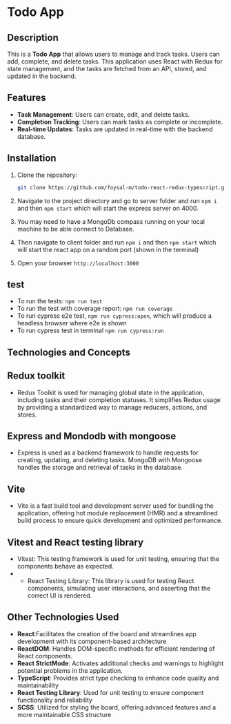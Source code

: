 # Todo App

## Description

This is a **Todo App** that allows users to manage and track tasks. Users can add, complete, and delete tasks. This application uses React with Redux for state management, and the tasks are fetched from an API, stored, and updated in the backend.

## Features

- **Task Management**: Users can create, edit, and delete tasks.
- **Completion Tracking**: Users can mark tasks as complete or incomplete.
- **Real-time Updates**: Tasks are updated in real-time with the backend database.

## Installation

1. Clone the repository:

   ```bash
   git clone https://github.com/foysal-m/todo-react-redux-typescript.git
   ```

2. Navigate to the project directory and go to server folder and run `npm i` and then `npm start` which will start the express server on 4000.

3. You may need to have a MongoDb compass running on your local machine to be able connect to Database.

4. Then navigate to client folder and run `npm i` and then `npm start` which will start the react app on a random port (shown in the terminal)

5. Open your browser `http://localhost:3000`

## test

- To run the tests: `npm run test`
- To run the test with coverage report: `npm run coverage`
- To run cypress e2e test, `npm run cypress:open`, which will produce a headless browser where e2e is shown
- To run cypress test in terminal `npm run cypress:run`

## Technologies and Concepts

## Redux toolkit

- Redux Toolkit is used for managing global state in the application, including tasks and their completion statuses. It simplifies Redux usage by providing a standardized way to manage reducers, actions, and stores.

## Express and Mondodb with mongoose

- Express is used as a backend framework to handle requests for creating, updating, and deleting tasks. MongoDB with Mongoose handles the storage and retrieval of tasks in the database.

## Vite

- Vite is a fast build tool and development server used for bundling the application, offering hot module replacement (HMR) and a streamlined build process to ensure quick development and optimized performance.

## Vitest and React testing library

- Vitest: This testing framework is used for unit testing, ensuring that the components behave as expected.
- - React Testing Library: This library is used for testing React components, simulating user interactions, and asserting that the correct UI is rendered.

## Other Technologies Used

- **React**:Facilitates the creation of the board and streamlines app development with its component-based architecture
- **ReactDOM**: Handles DOM-specific methods for efficient rendering of React components.
- **React StrictMode**: Activates additional checks and warnings to highlight potential problems in the application.
- **TypeScript**: Provides strict type checking to enhance code quality and maintainability
- **React Testing Library**: Used for unit testing to ensure component functionality and reliability
- **SCSS**: Utilized for styling the board, offering advanced features and a more maintainable CSS structure
